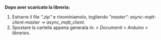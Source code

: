 
**Dopo aver scaricato la libreria:**

1) Estrarre il file *".zip"* e rinominiamolo, togliendo *"master": async-mqtt-client-master -> 
async_mqtt_client*.
2) Spostare la cartella appena generata in: *> Documenti > Arduino > libraries*.